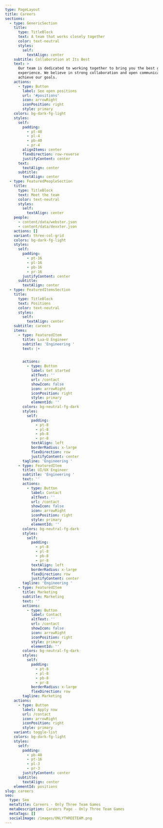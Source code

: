```yaml
---
type: PageLayout
title: Careers
sections:
  - type: GenericSection
    title:
      type: TitleBlock
      text: A team that works closely together
      color: text-neutral
      styles:
        self:
          textAlign: center
    subtitle: Collaboration at Its Best
    text: >
      Our team is dedicated to working together to bring you the best gaming
      experience. We believe in strong collaboration and open communication to
      achieve our goals.
    actions:
      - type: Button
        label: See open positions
        url: '#positions'
        icon: arrowRight
        iconPosition: right
        style: primary
    colors: bg-dark-fg-light
    styles:
      self:
        padding:
          - pt-40
          - pl-4
          - pb-40
          - pr-4
        alignItems: center
        flexDirection: row-reverse
        justifyContent: center
      text:
        textAlign: center
      subtitle:
        textAlign: center
  - type: FeaturedPeopleSection
    title:
      type: TitleBlock
      text: Meet the team
      color: text-neutral
      styles:
        self:
          textAlign: center
    people:
      - content/data/webster.json
      - content/data/dexxter.json
    actions: []
    variant: three-col-grid
    colors: bg-dark-fg-light
    styles:
      self:
        padding:
          - pt-16
          - pl-16
          - pb-16
          - pr-16
        justifyContent: center
      subtitle:
        textAlign: center
  - type: FeaturedItemsSection
    title:
      type: TitleBlock
      text: Positions
      color: text-neutral
      styles:
        self:
          textAlign: center
    subtitle: careers
    items:
      - type: FeaturedItem
        title: Lua-U Engineer
        subtitle: 'Engineering '
        text: |+


        actions:
          - type: Button
            label: Get started
            altText: ''
            url: /contact
            showIcon: false
            icon: arrowRight
            iconPosition: right
            style: primary
            elementId: ''
        colors: bg-neutral-fg-dark
        styles:
          self:
            padding:
              - pt-8
              - pl-8
              - pb-8
              - pr-8
            textAlign: left
            borderRadius: x-large
            flexDirection: row
            justifyContent: center
        tagline: 'Engineering '
      - type: FeaturedItem
        title: UI/UX Engineer
        subtitle: 'Engineering '
        text: ''
        actions:
          - type: Button
            label: Contact
            altText: ''
            url: /contact
            showIcon: false
            icon: arrowRight
            iconPosition: right
            style: primary
            elementId: ''
        colors: bg-neutral-fg-dark
        styles:
          self:
            padding:
              - pt-8
              - pl-8
              - pb-8
              - pr-8
            textAlign: left
            borderRadius: x-large
            flexDirection: row
            justifyContent: center
        tagline: 'Engineering '
      - type: FeaturedItem
        title: Marketing
        subtitle: Marketing
        text: ''
        actions:
          - type: Button
            label: Contact
            altText: ''
            url: /contact
            showIcon: false
            icon: arrowRight
            iconPosition: right
            style: primary
            elementId: ''
        colors: bg-neutral-fg-dark
        styles:
          self:
            padding:
              - pt-8
              - pl-8
              - pb-8
              - pr-8
            borderRadius: x-large
            flexDirection: row
        tagline: Marketing
    actions:
      - type: Button
        label: Apply now
        url: /contact
        icon: arrowRight
        iconPosition: right
        style: primary
    variant: toggle-list
    colors: bg-dark-fg-light
    styles:
      self:
        padding:
          - pb-40
          - pt-16
          - pl-3
          - pr-3
        justifyContent: center
      subtitle:
        textAlign: center
    elementId: positions
slug: careers
seo:
  type: Seo
  metaTitle: Careers - Only Three Team Games
  metaDescription: Careers Page - Only Three Team Games
  metaTags: []
  socialImage: /images/ONLYTHREETEAM.png
---
```

